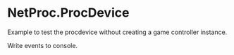﻿# NetProc.ProcDevice

Example to test the procdevice without creating a game controller instance.

Write events to console.